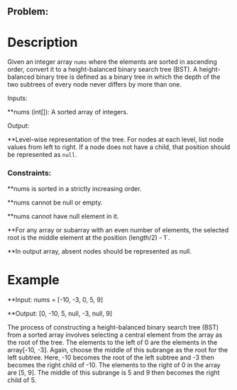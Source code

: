 ## Problem: 

# Description

Given an integer array `nums` where the elements are sorted in ascending order, convert it to a height-balanced binary search tree (BST). A height-balanced binary tree is defined as a binary tree in which the depth of the two subtrees of every node never differs by more than one. 


Inputs:

 **nums (int[]): A sorted array of integers.


Output: 

**Level-wise representation of the tree.  For nodes at each level, list node values from left to right. If a node does not have a child, that position should be represented as `null`.


### Constraints:

**nums is sorted in a strictly increasing order.

**nums cannot be null or empty.

**nums cannot have null element in it.

**For any array or subarray with an even number of elements, the selected root is the middle element at the position (length/2) - 1`.

**In output array, absent nodes should be represented as null. 



# Example

**Input: nums = [-10, -3, 0, 5, 9]  

**Output: [0, -10, 5, null, -3, null, 9]

The process of constructing a height-balanced binary search tree (BST) from a sorted array involves selecting a central element from the array as the root of the tree. The elements to the left of 0 are the elements in the array[-10, -3]. Again, choose the middle of this subrange as the root for the left subtree. Here, -10 becomes the root of the left subtree and -3 then becomes the right child of -10.  The elements to the right of 0 in the array are [5, 9]. The middle of this subrange is 5 and 9 then becomes the right child of 5. 




